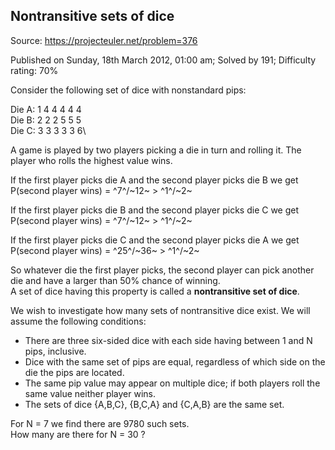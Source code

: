 Nontransitive sets of dice
--------------------------

Source: https://projecteuler.net/problem=376

Published on Sunday, 18th March 2012, 01:00 am; Solved by 191;
Difficulty rating: 70%

Consider the following set of dice with nonstandard pips:

Die A: 1 4 4 4 4 4\
 Die B: 2 2 2 5 5 5\
 Die C: 3 3 3 3 3 6\

A game is played by two players picking a die in turn and rolling it.
The player who rolls the highest value wins.

If the first player picks die A and the second player picks die B we
get\
 P(second player wins) = ^7^/~12~ \> ^1^/~2~

If the first player picks die B and the second player picks die C we
get\
 P(second player wins) = ^7^/~12~ \> ^1^/~2~

If the first player picks die C and the second player picks die A we
get\
 P(second player wins) = ^25^/~36~ \> ^1^/~2~

So whatever die the first player picks, the second player can pick
another die and have a larger than 50% chance of winning.\
 A set of dice having this property is called a **nontransitive set of
dice**.

We wish to investigate how many sets of nontransitive dice exist. We
will assume the following conditions:

-   There are three six-sided dice with each side having between 1 and N
    pips, inclusive.
-   Dice with the same set of pips are equal, regardless of which side
    on the die the pips are located.
-   The same pip value may appear on multiple dice; if both players roll
    the same value neither player wins.
-   The sets of dice {A,B,C}, {B,C,A} and {C,A,B} are the same set.

For N = 7 we find there are 9780 such sets.\
 How many are there for N = 30 ?
